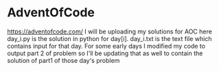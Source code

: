 # AdventOfCode
https://adventofcode.com/
I will be uploading my solutions for AOC here
day_i.py is the solution in python for day[i].
day_i.txt is the text file which contains input for that day.
For some early days I modified my code to output part 2 of problem so I'll be updating that as well to contain the solution of part1 of those day's problem
